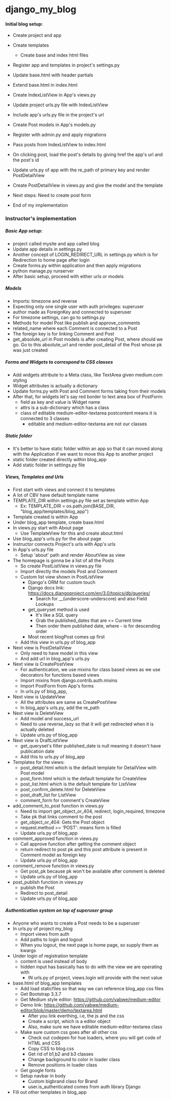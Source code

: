 # django_my_blog

#### Initial blog setup:
* Create project and app
* Create templates
    * Create base and index html files
* Register app and templates in project's settings.py
* Update base.html with header partials
* Extend base.html in index.html
* Create IndexListView in App's views.py
* Update project urls.py file with IndexListView
* Include app's urls.py file in the project's url
* Create Post models in App's models.py
* Register with admin.py and apply migrations
* Pass posts from IndexListView to index.html 
* On clicking post, load the post's details by giving href the app's url and the post's id
* Update urls.py of app with the re_path of primary key and render PostDetailView
* Create PostDetailView in views.py and give the model and the template

* Next steps: Need to create post form
* End of my implementation

### Instructor's implementation

##### Basic App setup:
* project called mysite and app called blog
* Update app details in settings.py 
* Another concept of LOGIN_REDIRECT_URL in settings.py which is for Redirection to home page after login
* Create forms.py within application and then apply migrations
* python manage.py runserver
* After basic setup, proceed with either urls or models

##### Models
* Imports: timezone and reverse
* Expecting only one single user with auth privileges: superuser
* author made as ForeignKey and connected to superuser
* For timezone settings, can go to settings.py 
* Methods for model Post like publish and approve_comments
* related_name where each Comment is connected to a Post
* The foreign key is for linking Comment and Post
* get_absolute_url in Post models is after creating Post, where should we go. Go to this absolute_url and render post_detail of the Post whose pk was just created

##### Forms and Widgets to correspond to CSS classes
* Add widgets attribute to a Meta class, like TextArea given medium.com styling
* Widget attributes is actually a dictionary
* Update forms.py with Post and Comment forms taking from their models
* After that, for widgets let's say red border to text area box of PostForm:
    * field as key and value is Widget name
    * attrs is a sub-dictionary which has a class
    * class of editable medium-editor-textarea postcontent means it is connected to 3 classes
        * editable and medium-editor-textarea are not our classes

##### Static folder
* It's better to have static folder within an app so that it can moved along with the Application if we want to move this App to another project
* static folder created directly within blog_app
* Add static folder in settings.py file


##### Views, Templates and Urls
* First start with views and connect it to templates
* A lot of CBV have default template name
* TEMPLATE_DIR within settings.py file set as template within App
    * Ex: TEMPLATE_DIR = os.path.join(BASE_DIR, "blog_app/templates/blog_app")
* Template created is within App 
* Under blog_app template, create base.html
* In views.py start with About page
    * Use TemplateView for this and create about.html
* Use blog_app's urls.py for the about page
* Instructor connects Project's urls with App's urls
* In App's urls.py file
    * Setup 'about' path and render AboutView as view
* The homepage is gonna be a list of all the Posts
    * So create PostListView in views.py file
    * Import directly the models Post and Comment
    * Custom list view shown in PostListView
        * Django's ORM for custom touch
        * Django docs link: https://docs.djangoproject.com/en/3.0/topics/db/queries/
            * Search for __(underscore-underscore) and also Field Lookups
        * get_queryset method is used
            * It's like a SQL query
            * Grab the published_dates that are <= Current time
            * Then order them published date, where - is for descending order
        * Most recent blogPost comes up first
    * Add this view in urls.py of blog_app
* Next view is PostDetailView
    * Only need to have model in this view
    * And add url in blog_app's urls.py
* Next view is CreatePostView
    * For authentication, we use mixins for class based views as we use decorators for functions based views
    * Import mixins from django.contrib.auth.mixins
    * Import PostForm from App's forms
    * In urls.py of blog_app, 
* Next view is UpdateView
    * All the attributes are same as CreatePostView
    * In blog_app's urls.py, add the re_path
* Next view is DeleteView
    * Add model and success_url
    * Need to use reverse_lazy so that it will get redirected when it is actually deleted
    * Update urls.py of blog_app
* Next view is DraftListView
    * get_queryset's filter published_date is null meaning it doesn't have publication date
    * Add this to urls.py of blog_app
* Templates for the views:
    * post_detail.html which is the default template for DetailView with Post model
    * post_form.html which is the default template for CreateView
    * post_list.html which is the default template for ListView
    * post_confirm_delete.html for DeleteView
    * post_draft_list for ListView
    * comment_form for comment's CreateView
* add_comment_to_post function in views.py
    * Need to import get_object_or_404, redirect, login_required, timezone
    * Take pk that links comment to the post
    * get_object_or_404: Gets the Post object 
    * request.method == 'POST': means form is filled
    * Update urls.py of blog_app
* comment_approved function in views.py
    * Call approve function after getting the comment object
    * return redirect to post pk and this post attribute is present in Comment model as foreign key
    * Update urls.py of blog_app
* comment_remove function in views.py
    * Get post_pk because pk won't be available after comment is deleted
    * Update urls.py of blog_app
* post_publish function in views.py
    * publish the Post
    * Redirect to post_detail
    * Update urls.py of blog_app

##### Authentication system on top of superuser group
* Anyone who wants to create a Post needs to be a superuser
* In urls.py of project my_blog
    * Import views from auth
    * Add paths to login and logout
    * When you logout, the next page is home page, so supply them as kwargs
* Under login of registration template
    * content is used instead of body
    * hidden input has basically has to do with the view we are operating with
        * IN urls.py of project, views.login will provide with the next value
* base.html of blog_app templates
    * Add load staticfiles so that way we can reference blog_app css files
    * Get Bootstrap 3.3.7
    * Get Medium style editor: https://github.com/yabwe/medium-editor
    * Demo link: https://github.com/yabwe/medium-editor/blob/master/demo/textarea.html
        * After you link everthing, i.e, the js and the css
        * Create a script, which is a editor object 
        * Also, make sure we have editable medium-editor-textarea class
    * Make sure custom css goes after all other css
        * Check out codepen for hue loaders, where you will get code of HTML and CSS
        * Copy CSS to blog.css
        * Get rid of b1,b2 and b3 classes
        * Change background to color in loader class
        * Remove positions in loader class
    * Get google fonts 
    * Setup navbar in body
        * Custom bigbrand class for Brand
        * user.is_authenticated comes from auth library Django
* Fill out other templates in blog_app